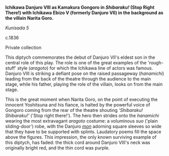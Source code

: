 **Ichikawa Danjuro VIII as Kamakura Gongoro in  _Shibaraku!_ (Stop Right There!) with Ichikawa Ebizo V (formerly Danjuro VII) in the background as the villain Narita Goro.**

_Kunisada 5_

c.1836

Private collection

This diptych commemorates the debut of Danjuro VII's eldest son in the central role of this play. The role is one of the great examples of the 'rough-stuff' style (_aragoto_) for which the Ichikawa line of actors was famous. Danjuro VIII is striking a defiant pose on the raised passageway (_hanamichi_) leading from the back of the theatre through the audience to the main stage, while his father, playing the role of the villain, looks on from the main stage.

This is the great moment when Narita Goro, on the point of executing the innocent Yoshitsuna and his fiance, is halted by the powerful voice of Gongoro coming from the rear of the theatre shouting _'Shibaraku! Shibaraku!'_ ('Stop right there!'). The hero then strides onto the _hanamichi_ wearing the most extravagant _aragoto_ costume: a voluminous _suo_ ('plain sliding-door') robe, with the Danjuro _[mon](/themes/actors-names-and-crests)_ [](/themes/actors-names-and-crests) adorning square sleeves so wide that they have to be supported with splints. Laudatory poems fill the space above the figures. This impression, the only known surviving example of this diptych, has faded: the thick cord around Danjuro VIII's neck was originally bright red, and the thin cord was purple.
